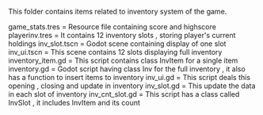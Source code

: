 This folder contains items related to inventory system of the game.

game_stats.tres = Resource file containing score and highscore
playerinv.tres = It contains 12 inventory slots , storing player's current holdings
inv_slot.tscn = Godot scene containing display of one slot
inv_ui.tscn = This scene contains 12 slots displaying full inventory
inventory_item.gd = This script contains class InvItem for a single item
inventory.gd = Godot script having class Inv for the full inventory , it also has a function to insert items to inventory
inv_ui.gd = This script deals this opening , closing and update in inventory
inv_slot.gd = This update the data in each slot of inventory
inv_cnt_slot.gd = This script has a class called InvSlot , it includes InvItem and its count
